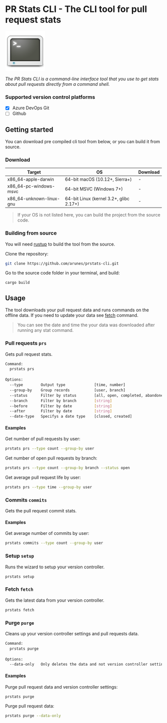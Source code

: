
# PR Stats CLI - The CLI tool for pull request stats

![PR Stats CLI logo](terminal.png)

*The PR Stats CLI is a command-line interface tool that you use to get stats about pull requests directly from a command shell.*

### Supported version control platforms

 - [x] Azure DevOps Git
 - [ ] Github

## Getting started
You can download pre compiled cli tool from below, or you can build it from source.

### Download 

| Target | OS | Download |
|--|--|--|
| x86_64-apple-darwin | 64-bit macOS (10.12+, Sierra+) | - |
| x86_64-pc-windows-msvc | 64-bit MSVC (Windows 7+) | - |
| x86_64-unknown-linux-gnu | 64-bit Linux (kernel 3.2+, glibc 2.17+) | - |

> If your OS is not listed here, you can build the project from the source code.


### Building from source
You will need [rustup] to build the tool from the source.

Clone the repository:

```bash
git clone https://github.com/arunes/prstats-cli.git
```

Go to the source code folder in your terminal, and build:

```
cargo build
```

## Usage

The tool downloads your pull request data and runs commands on the offline data. If you need to update your data see [fetch](#fetch-fetch) command.

> You can see the date and time the your data was downloaded after running any stat command.

### Pull requests `prs`

Gets pull request stats.

```bash
Command:
  prstats prs

Options:
  --type        Output type             [time, number]                         defaults to number
  --group-by    Group records           [user, branch]                         default to user
  --status      Filter by status        [all, open, completed, abandoned]      defaults to completed
  --branch      Filter by branch        [string]                               --branch main, only shows pull requests going into main branch
  --before      Filter by date          [string]                               --before 2023-11-04, shows pull requests before and on 11/04/2023
  --after       Filter by date          [string]                               --after 2023-11-04, shows pull requests after and on 11/04/2023
  --date-type   Specifys a date type    [closed, created]                      defaults to created
```

#### Examples

Get number of pull requests by user:

```bash
prstats prs --type count --group-by user
```

Get number of open pull requests by branch:

```bash
prstats prs --type count --group-by branch --status open
```

Get average pull request life by user:

```bash
prstats prs --type time --group-by user
```

### Commits `commits`

Gets the pull request commit stats.

#### Examples

Get average number of commits by user:

```bash
prstats commits --type count --group-by user
```

### Setup `setup`

Runs the wizard to setup your version controller.

```bash
prstats setup
```

### Fetch `fetch`

Gets the latest data from your version controller.

```bash
prstats fetch
```

### Purge `purge`

Cleans up your version controller settings and pull requests data.

```bash
Command:
  prstats purge

Options:
  --data-only   Only deletes the data and not version controller settings   [boolean]   defaults to false
```

#### Examples

Purge pull request data and version controller settings:

```bash
prstats purge
```

Purge pull request data:

```bash
prstats purge --data-only
```

[rustup]: https://www.rust-lang.org/tools/install
